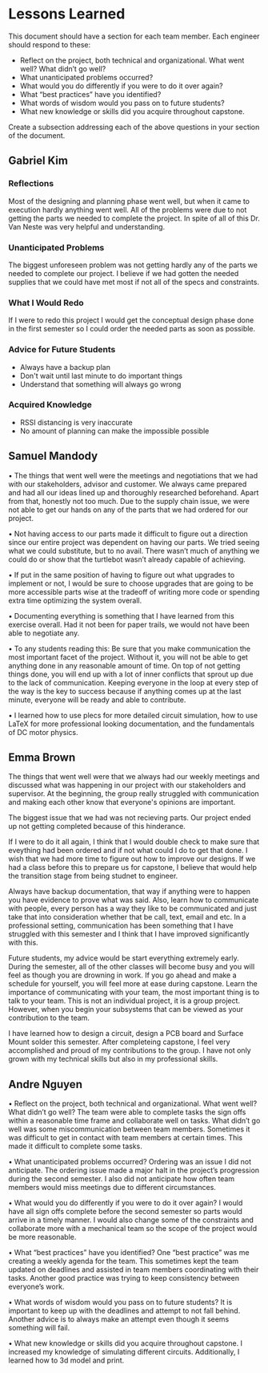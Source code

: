 # Lessons Learned
This document should have a section for each team member. Each engineer should respond to these:

- Reflect on the project, both technical and organizational. What went well? What didn’t go well? 
- What unanticipated problems occurred? 
- What would you do differently if you were to do it over again? 
- What “best practices” have you identified? 
- What words of wisdom would you pass on to future students?
- What new knowledge or skills did you acquire throughout capstone.

Create a subsection addressing each of the above questions in your section of the document. 

## Gabriel Kim
### Reflections
Most of the designing and planning phase went well, but when it came to execution hardly anything went well. All of the problems were due to not getting the parts we needed to complete the project. In spite of all of this Dr. Van Neste was very helpful and understanding.
### Unanticipated Problems
The biggest unforeseen problem was not getting hardly any of the parts we needed to complete our project. I believe if we had gotten the needed supplies that we could have met most if not all of the specs and constraints.
### What I Would Redo
If I were to redo this project I would get the conceptual design phase done in the first semester so I could order the needed parts as soon as possible.
### Advice for Future Students
- Always have a backup plan
- Don't wait until last minute to do important things
- Understand that something will always go wrong
### Acquired Knowledge
- RSSI distancing is very inaccurate
- No amount of planning can make the impossible possible

## Samuel Mandody
•	The things that went well were the meetings and negotiations that we had with our stakeholders, advisor and customer. We always came prepared and had all our ideas lined up and thoroughly researched beforehand. Apart from that, honestly not too much. Due to the supply chain issue, we were not able to get our hands on any of the parts that we had ordered for our project.

•	Not having access to our parts made it difficult to figure out a direction since our entire project was dependent on having our parts. We tried seeing what we could substitute, but to no avail. There wasn’t much of anything we could do or show that the turtlebot wasn’t already capable of achieving.

•	If put in the same position of having to figure out what upgrades to implement or not, I would be sure to choose upgrades that are going to be more accessible parts wise at the tradeoff of writing more code or spending extra time optimizing the system overall.

•	Documenting everything is something that I have learned from this exercise overall. Had it not been for paper trails, we would not have been able to negotiate any. 

•	To any students reading this: Be sure that you make communication the most important facet of the project. Without it, you will not be able to get anything done in any reasonable amount of time. On top of not getting things done, you will end up with a lot of inner conflicts that sprout up due to the lack of communication. Keeping everyone in the loop at every step of the way is the key to success because if anything comes up at the last minute, everyone will be ready and able to contribute.

•	I learned how to use plecs for more detailed circuit simulation, how to use LaTeX for more professional looking documentation, and the fundamentals of DC motor physics.

## Emma Brown
The things that went well were that we always had our weekly meetings and discussed what was happening in our project with our stakeholders and supervisor. At the beginning, the group really struggled with communication and making each other know that everyone's opinions are important.

The biggest issue that we had was not recieving parts. Our project ended up not getting completed because of this hinderance.

If I were to do it all again, I think that I would double check to make sure that eveything had been ordered and if not what could I do to get that done. I wish that we had more time to figure out how to improve our designs. If we had a class before this to prepare us for capstone, I believe that would help the transition stage from being studnet to engineer.

Always have backup documentation, that way if anything were to happen you have evidence to prove what was said. Also, learn how to communicate with people, every person has a way they like to be communicated and just take that into consideration whether that be call, text, email and etc. In a professional setting, communication has been something that I have struggled with this semester and I think that I have improved significantly with this.

Future students, my advice would be start everything extremely early. During the semester, all of the other classes will become busy and you will feel as though you are drowning in work. If you go ahead and make a schedule for yourself, you will feel more at ease during capstone. Learn the importance of communicating with your team, the most important thing is to talk to your team. This is not an individual project, it is a group project. However, when you begin your subsystems that can be viewed as your contribution to the team.

I have learned how to design a circuit, design a PCB board and Surface Mount solder this semester. After completeing capstone, I feel very accomplished and proud of my contributions to the group. I have not only grown with my technical skills but also in my professional skills.

## Andre Nguyen

•    Reflect on the project, both technical and organizational. What went well? What didn’t go well?
  The team were able to complete tasks the sign offs within a reasonable time frame and collaborate well on tasks. What didn’t go well was some miscommunication between team members. Sometimes it was difficult to get in contact with team members at certain times. This made it difficult to complete some tasks.
  
•    What unanticipated problems occurred?
  Ordering was an issue I did not anticipate. The ordering issue made a major halt in the project’s progression during the second semester. I also did not anticipate how often team members would miss meetings due to different circumstances.
  
•    What would you do differently if you were to do it over again?
  I would have all sign offs complete before the second semester so parts would arrive in a timely manner. I would also change some of the constraints and collaborate more with a mechanical team so the scope of the project would be more reasonable. 
  
•    What “best practices” have you identified?
  One “best practice” was me creating a weekly agenda for the team. This sometimes kept the team updated on deadlines and assisted in team members coordinating with their tasks.  Another good practice was trying to keep consistency  between everyone’s work. 
  
•    What words of wisdom would you pass on to future students?
  It is important to keep up with the deadlines and attempt to not fall behind. Another advice is to always make an attempt even though it seems something will fail.
  
•    What new knowledge or skills did you acquire throughout capstone.
  I increased my knowledge of simulating different circuits. Additionally, I learned how to 3d model and print.
